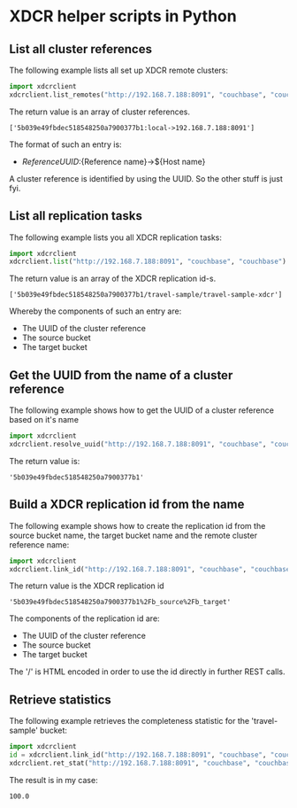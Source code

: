 # XDCR helper scripts in Python

## List all cluster references

The following example lists all set up XDCR remote clusters:

```python
import xdcrclient
xdcrclient.list_remotes("http://192.168.7.188:8091", "couchbase", "couchbase")
```
The return value is an array of cluster references.

```
['5b039e49fbdec518548250a7900377b1:local->192.168.7.188:8091']
```

The format of such an entry is:

* ${Reference UUID}:${Reference name}->${Host name}

A cluster reference is identified by using the UUID. So the other stuff is just fyi.

## List all replication tasks

The following example lists you all XDCR replication tasks:

```python
import xdcrclient
xdcrclient.list("http://192.168.7.188:8091", "couchbase", "couchbase")
```

The return value is an array of the XDCR replication id-s.
```
['5b039e49fbdec518548250a7900377b1/travel-sample/travel-sample-xdcr']
```
Whereby the components of such an entry are:

* The UUID of the cluster reference
* The source bucket 
* The target bucket

## Get the UUID from the name of a cluster reference

The following example shows how to get the UUID of a cluster reference based on it's name

```python
import xdcrclient
xdcrclient.resolve_uuid("http://192.168.7.188:8091", "couchbase", "couchbase", "local")
```
The return value is:

```
'5b039e49fbdec518548250a7900377b1'
```

## Build a XDCR replication id from the name

The following example shows how to create the replication id from the source bucket name, the target bucket name and the remote cluster reference name:

```python
import xdcrclient
xdcrclient.link_id("http://192.168.7.188:8091", "couchbase", "couchbase", "b_source", "b_target", "local")
```
The return value is the XDCR replication id

```
'5b039e49fbdec518548250a7900377b1%2Fb_source%2Fb_target'
```

The components of the replication id are:

* The UUID of the cluster reference
* The source bucket
* The target bucket

The '/' is HTML encoded in order to use the id directly in further REST calls.


## Retrieve statistics

The following example retrieves the completeness statistic for the 'travel-sample' bucket:

```python
import xdcrclient
id = xdcrclient.link_id("http://192.168.7.188:8091", "couchbase", "couchbase", "travel-sample", "travel-sample-xdcr", "local")
xdcrclient.ret_stat("http://192.168.7.188:8091", "couchbase", "couchbase", "travel-sample", id, "percent_completeness")
```

The result is in my case:

```
100.0
```
